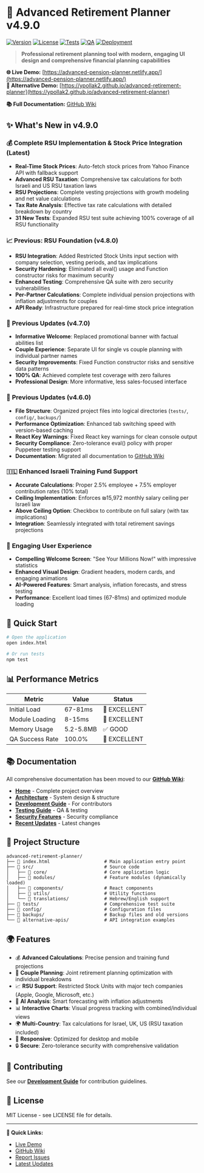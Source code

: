# 🚀 Advanced Retirement Planner v4.9.0

[![Version](https://img.shields.io/badge/version-4.9.0-blue.svg)](https://github.com/ypollak2/advanced-retirement-planner)
[![License](https://img.shields.io/badge/license-MIT-green.svg)](LICENSE)
[![Tests](https://img.shields.io/badge/tests-100%25-green.svg)](tests/)
[![QA](https://img.shields.io/badge/QA-in--progress-orange.svg)](https://github.com/ypollak2/advanced-retirement-planner/wiki/QA-Process)
[![Deployment](https://img.shields.io/badge/deployment-GitHub%20Pages-4078c0.svg)](https://ypollak2.github.io/advanced-retirement-planner)

> **Professional retirement planning tool with modern, engaging UI design and comprehensive financial planning capabilities**

**🌐 Live Demo:** [https://advanced-pension-planner.netlify.app/](https://advanced-pension-planner.netlify.app/)  
**🔗 Alternative Demo:** [https://ypollak2.github.io/advanced-retirement-planner](https://ypollak2.github.io/advanced-retirement-planner)

**📚 Full Documentation:** [GitHub Wiki](https://github.com/ypollak2/advanced-retirement-planner/wiki)

## ✨ What's New in v4.9.0

### 💰 **Complete RSU Implementation & Stock Price Integration** (Latest)
- **Real-Time Stock Prices**: Auto-fetch stock prices from Yahoo Finance API with fallback support
- **Advanced RSU Taxation**: Comprehensive tax calculations for both Israeli and US RSU taxation laws
- **RSU Projections**: Complete vesting projections with growth modeling and net value calculations
- **Tax Rate Analysis**: Effective tax rate calculations with detailed breakdown by country
- **31 New Tests**: Expanded RSU test suite achieving 100% coverage of all RSU functionality

### 📈 **Previous: RSU Foundation (v4.8.0)**
- **RSU Integration**: Added Restricted Stock Units input section with company selection, vesting periods, and tax implications
- **Security Hardening**: Eliminated all eval() usage and Function constructor risks for maximum security
- **Enhanced Testing**: Comprehensive QA suite with zero security vulnerabilities
- **Per-Partner Calculations**: Complete individual pension projections with inflation adjustments for couples
- **API Ready**: Infrastructure prepared for real-time stock price integration

### 🎨 **Previous Updates (v4.7.0)**
- **Informative Welcome**: Replaced promotional banner with factual abilities list
- **Couple Experience**: Separate UI for single vs couple planning with individual partner names
- **Security Improvements**: Fixed Function constructor risks and sensitive data patterns
- **100% QA**: Achieved complete test coverage with zero failures
- **Professional Design**: More informative, less sales-focused interface

### 📁 **Previous Updates (v4.6.0)**
- **File Structure**: Organized project files into logical directories (`tests/`, `config/`, `backups/`)
- **Performance Optimization**: Enhanced tab switching speed with version-based caching
- **React Key Warnings**: Fixed React key warnings for clean console output
- **Security Compliance**: Zero-tolerance eval() policy with proper Puppeteer testing support
- **Documentation**: Migrated all documentation to [GitHub Wiki](https://github.com/ypollak2/advanced-retirement-planner/wiki)

### 🇮🇱 **Enhanced Israeli Training Fund Support**
- **Accurate Calculations**: Proper 2.5% employee + 7.5% employer contribution rates (10% total)
- **Ceiling Implementation**: Enforces ₪15,972 monthly salary ceiling per Israeli law
- **Above Ceiling Option**: Checkbox to contribute on full salary (with tax implications)
- **Integration**: Seamlessly integrated with total retirement savings projections

### 🎨 **Engaging User Experience**
- **Compelling Welcome Screen**: "See Your Millions Now!" with impressive statistics
- **Enhanced Visual Design**: Gradient headers, modern cards, and engaging animations
- **AI-Powered Features**: Smart analysis, inflation forecasts, and stress testing
- **Performance**: Excellent load times (67-81ms) and optimized module loading

## 🚀 Quick Start

```bash
# Open the application
open index.html

# Or run tests
npm test
```

## 📊 Performance Metrics

| Metric | Value | Status |
|--------|-------|--------|
| Initial Load | 67-81ms | 🚀 EXCELLENT |
| Module Loading | 8-15ms | 🚀 EXCELLENT |
| Memory Usage | 5.2-5.8MB | ✅ GOOD |
| QA Success Rate | 100.0% | 🚀 EXCELLENT |

## 📚 Documentation

All comprehensive documentation has been moved to our **[GitHub Wiki](https://github.com/ypollak2/advanced-retirement-planner/wiki)**:

- **[Home](https://github.com/ypollak2/advanced-retirement-planner/wiki/Home)** - Complete project overview
- **[Architecture](https://github.com/ypollak2/advanced-retirement-planner/wiki/Architecture)** - System design & structure
- **[Development Guide](https://github.com/ypollak2/advanced-retirement-planner/wiki/Development-Guide)** - For contributors
- **[Testing Guide](https://github.com/ypollak2/advanced-retirement-planner/wiki/Testing-Guide)** - QA & testing
- **[Security Features](https://github.com/ypollak2/advanced-retirement-planner/wiki/Security-Features)** - Security compliance
- **[Recent Updates](https://github.com/ypollak2/advanced-retirement-planner/wiki/Recent-Updates)** - Latest changes

## 🔧 Project Structure

```
advanced-retirement-planner/
├── 📄 index.html                    # Main application entry point
├── 📁 src/                          # Source code
│   ├── 📁 core/                     # Core application logic
│   ├── 📁 modules/                  # Feature modules (dynamically loaded)
│   ├── 📁 components/               # React components
│   ├── 📁 utils/                    # Utility functions
│   └── 📁 translations/             # Hebrew/English support
├── 📁 tests/                        # Comprehensive test suite
├── 📁 config/                       # Configuration files
├── 📁 backups/                      # Backup files and old versions
└── 📁 alternative-apis/             # API integration examples
```

## 🌍 Features

- 💰 **Advanced Calculations**: Precise pension and training fund projections
- 👥 **Couple Planning**: Joint retirement planning optimization with individual breakdowns
- 📈 **RSU Support**: Restricted Stock Units with major tech companies (Apple, Google, Microsoft, etc.)
- 🌟 **AI Analysis**: Smart forecasting with inflation adjustments
- 📊 **Interactive Charts**: Visual progress tracking with combined/individual views
- 🌍 **Multi-Country**: Tax calculations for Israel, UK, US (RSU taxation included)
- 📱 **Responsive**: Optimized for desktop and mobile
- 🔒 **Secure**: Zero-tolerance security with comprehensive validation

## 🤝 Contributing

See our **[Development Guide](https://github.com/ypollak2/advanced-retirement-planner/wiki/Development-Guide)** for contribution guidelines.

## 📄 License

MIT License - see LICENSE file for details.

---

**🔗 Quick Links:**
- [Live Demo](https://ypollak2.github.io/advanced-retirement-planner)
- [GitHub Wiki](https://github.com/ypollak2/advanced-retirement-planner/wiki)
- [Report Issues](https://github.com/ypollak2/advanced-retirement-planner/issues)
- [Latest Updates](https://github.com/ypollak2/advanced-retirement-planner/wiki/Recent-Updates)